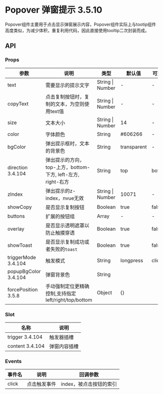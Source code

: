 # Popover 弹窗提示 3.5.10

Popover组件主要用于点击显示弹窗展示内容，Popover组件实际上与tootip组件高度类似，为减少体积，重复利用代码，因此直接使用tooltip二次封装而成。

## API

### Props

| 参数 | 说明 | 类型 | 默认值 | 可选值 |
| --- | --- | --- | --- | --- |
| text | 需要显示的提示文字 | String \| Number | - | - |
| copyText | 点击复制按钮时，复制的文本，为空则使用text值 | String \| Number | - | - |
| size | 文本大小 | String \| Number | 14 | - |
| color | 字体颜色 | String | #606266 | - |
| bgColor | 弹出提示框时，文本的背景色 | String | transparent | - |
| direction <span class="badge tip" style="vertical-align:top;">3.4.104</span> | 弹出提示的方向，top-上方，bottom-下方, left-左方, right-右方 | String | top | bottom |
| zIndex | 弹出提示的z-index，nvue无效 | String \| Number | 10071 | - |
| showCopy | 是否显示复制按钮 | Boolean | true | false |
| buttons | 扩展的按钮组 | Array | - | - |
| overlay | 是否显示透明遮罩以防止触摸穿透 | Boolean | true | false |
| showToast | 是否显示复制成功或者失败的`toast` | Boolean | true | false |
| triggerMode <span class="badge tip" style="vertical-align:top;">3.4.104</span> | 触发模式 | String | longpress | click |
| popupBgColor <span class="badge tip" style="vertical-align:top;">3.4.104</span> | 弹窗背景色 | String |  |  |
| forcePosition <span class="badge tip" style="vertical-align:top;">3.5.8</span> | 手动强制定位更精确控制,支持指定left/right/top/bottom | Object | {} |  |

### Slot

| 名称 | 说明 |
| --- | --- |
| trigger <span class="badge tip" style="vertical-align:top;">3.4.104</span> | 触发器插槽 |
| content <span class="badge tip" style="vertical-align:top;">3.4.104</span> | 弹窗内容插槽 |

### Events

| 事件名 | 说明 | 回调参数 |
| --- | --- | --- |
| click | 点击触发事件 | index，被点击按钮的索引 |
